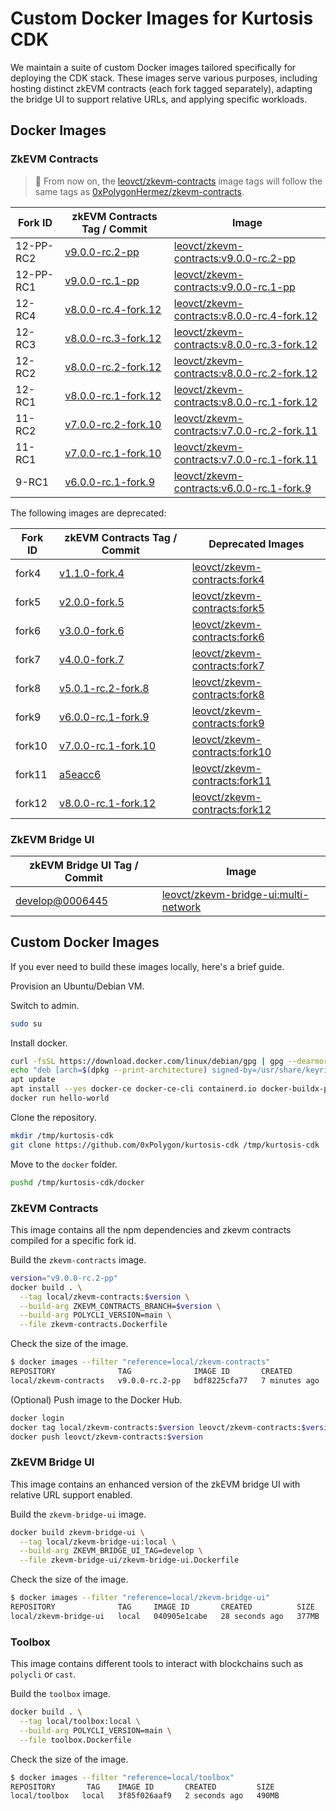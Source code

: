 # Custom Docker Images for Kurtosis CDK

We maintain a suite of custom Docker images tailored specifically for deploying the CDK stack. These images serve various purposes, including hosting distinct zkEVM contracts (each fork tagged separately), adapting the bridge UI to support relative URLs, and applying specific workloads.

## Docker Images

### ZkEVM Contracts

> 🚨 From now on, the [leovct/zkevm-contracts](https://hub.docker.com/repository/docker/leovct/zkevm-contracts/general) image tags will follow the same tags as [0xPolygonHermez/zkevm-contracts](https://github.com/0xPolygonHermez/zkevm-contracts).  

| Fork ID | zkEVM Contracts Tag / Commit | Image |
| ------- | ---------------------------- | ----- |
| 12-PP-RC2 | [v9.0.0-rc.2-pp](https://github.com/0xPolygonHermez/zkevm-contracts/releases/tag/v9.0.0-rc.2-pp) | [leovct/zkevm-contracts:v9.0.0-rc.2-pp](https://hub.docker.com/layers/leovct/zkevm-contracts/v9.0.0-rc.2-pp/images/sha256-9cf68f7583029aa0b46463fe39c06310427c7afe55ba3301e2d57133ffbbf5f9?context=repo) |
| 12-PP-RC1 | [v9.0.0-rc.1-pp](https://github.com/0xPolygonHermez/zkevm-contracts/releases/tag/v9.0.0-rc.1-pp) | [leovct/zkevm-contracts:v9.0.0-rc.1-pp](https://hub.docker.com/layers/leovct/zkevm-contracts/v9.0.0-rc.1-pp/images/sha256-73fe48df04cb3cb631c2f5cd852c878b668ca49a477fe98278f2e0128d45b976?context=repo) |
| 12-RC4 | [v8.0.0-rc.4-fork.12](https://github.com/0xPolygonHermez/zkevm-contracts/releases/tag/v8.0.0-rc.4-fork.12) | [leovct/zkevm-contracts:v8.0.0-rc.4-fork.12](https://hub.docker.com/layers/leovct/zkevm-contracts/v8.0.0-rc.4-fork.12/images/sha256-544b2db63c608b851aa1fd9c4d4e28c63f4253e295a487c4140a6392799f336e?context=repo) |
| 12-RC3 | [v8.0.0-rc.3-fork.12](https://github.com/0xPolygonHermez/zkevm-contracts/releases/tag/v8.0.0-rc.3-fork.12) | [leovct/zkevm-contracts:v8.0.0-rc.3-fork.12](https://hub.docker.com/layers/leovct/zkevm-contracts/v8.0.0-rc.3-fork.12/images/sha256-f3e9a34651403f246572823249b5f698b4e5d311478f87a84cbfa11c2d091705?context=repo) |
| 12-RC2 | [v8.0.0-rc.2-fork.12](https://github.com/0xPolygonHermez/zkevm-contracts/releases/tag/v8.0.0-rc.2-fork.12) | [leovct/zkevm-contracts:v8.0.0-rc.2-fork.12](https://hub.docker.com/layers/leovct/zkevm-contracts/v8.0.0-rc.2-fork.12/images/sha256-5d835411ff43efb1008eeede0d25db79f6cb563e86d76b33274bcaebc8f9f7d0?context=repo) |
| 12-RC1 | [v8.0.0-rc.1-fork.12](https://github.com/0xPolygonHermez/zkevm-contracts/releases/tag/v8.0.0-rc.1-fork.12) | [leovct/zkevm-contracts:v8.0.0-rc.1-fork.12](https://hub.docker.com/layers/leovct/zkevm-contracts/v8.0.0-rc.1-fork.12/images/sha256-2197c0b502b93e77bee36a4b87e318a49c6b97bb74b0aca8a13767ef0e684607?context=repo) |
| 11-RC2 | [v7.0.0-rc.2-fork.10](https://github.com/0xPolygonHermez/zkevm-contracts/commits/v7.0.0-rc.2-fork.10) | [leovct/zkevm-contracts:v7.0.0-rc.2-fork.11](https://hub.docker.com/layers/leovct/zkevm-contracts/v7.0.0-rc.2-fork.11/images/sha256-8e7322525e4c0b6fd5141987d786bfd3f7fec3b0c1724843d99751df5f26f46e?context=explore) |
| 11-RC1 | [v7.0.0-rc.1-fork.10](https://github.com/0xPolygonHermez/zkevm-contracts/commits/v7.0.0-rc.1-fork.10) | [leovct/zkevm-contracts:v7.0.0-rc.1-fork.11](https://hub.docker.com/layers/leovct/zkevm-contracts/v7.0.0-rc.1-fork.11/images/sha256-c29a7bf6c6e03419e3846257d66e4606c2e3b23852b94af409853e67e75b2f36?context=explore) |
| 9-RC1 | [v6.0.0-rc.1-fork.9](https://github.com/0xPolygonHermez/zkevm-contracts/releases/tag/v6.0.0-rc.1-fork.9) | [leovct/zkevm-contracts:v6.0.0-rc.1-fork.9](https://hub.docker.com/layers/leovct/zkevm-contracts/v6.0.0-rc.1-fork.9/images/sha256-6a2e2dde8b15506d18285a203026d1c4f9c64d671e223ff08affacc93fd565fa?context=explore) |

The following images are deprecated:

| Fork ID | zkEVM Contracts Tag / Commit               | Deprecated Images |
| ------- | ------------------------------------------ | ----------------- |
| fork4   | [v1.1.0-fork.4](https://github.com/0xPolygonHermez/zkevm-contracts/releases/tag/v1.1.0-fork.4) | [leovct/zkevm-contracts:fork4](https://hub.docker.com/layers/leovct/zkevm-contracts/fork4/images/sha256-6eb71326538935778d849c404b65bb1e4d3444182b980da68dcd851d01b0973a?context=repo) |
| fork5   | [v2.0.0-fork.5](https://github.com/0xPolygonHermez/zkevm-contracts/releases/tag/v2.0.0-fork.5) | [leovct/zkevm-contracts:fork5](https://hub.docker.com/layers/leovct/zkevm-contracts/fork5/images/sha256-ee77691afe64473bd475b861b3f2b463c4ccf1eee6f164134624e288a14c7a88?context=repo) |
| fork6   | [v3.0.0-fork.6](https://github.com/0xPolygonHermez/zkevm-contracts/releases/tag/v3.0.0-fork.6) | [leovct/zkevm-contracts:fork6](https://hub.docker.com/layers/leovct/zkevm-contracts/fork6/images/sha256-67555b3c936afca1969908cc3809292de5db2407b17bf8ae7d2bee80a6edd600?context=repo) |
| fork7   | [v4.0.0-fork.7](https://github.com/0xPolygonHermez/zkevm-contracts/releases/tag/v4.0.0-fork.7) | [leovct/zkevm-contracts:fork7](https://hub.docker.com/layers/leovct/zkevm-contracts/fork7/images/sha256-80caad2bc1daddbda16874eaa81a0c7f098b6256a385d2d2d7711ebb0a6b5634?context=repo) |
| fork8   | [v5.0.1-rc.2-fork.8](https://github.com/0xPolygonHermez/zkevm-contracts/releases/tag/v5.0.1-rc.2-fork.8) | [leovct/zkevm-contracts:fork8](https://hub.docker.com/layers/leovct/zkevm-contracts/fork8/images/sha256-2c148382800b6ae205811f4e5445b1f412d00738288d32c0c72ba6dd52292aec?context=repo) |
| fork9   | [v6.0.0-rc.1-fork.9](https://github.com/0xPolygonHermez/zkevm-contracts/releases/tag/v6.0.0-rc.1-fork.9) | [leovct/zkevm-contracts:fork9](https://hub.docker.com/layers/leovct/zkevm-contracts/fork9/images/sha256-4061ef77d36053f3471703bdf57e86f9dbef971730eda2dfb9a1627c1f29e9d9?context=repo) |
| fork10  | [v7.0.0-rc.1-fork.10](https://github.com/0xPolygonHermez/zkevm-contracts/releases/tag/v7.0.0-rc.1-fork.10) | [leovct/zkevm-contracts:fork10](https://hub.docker.com/layers/leovct/zkevm-contracts/fork10/images/sha256-d4e52a843cef12f8f2ab1ff2adad1ab6356782228ed9247aac54663ad2a8b21b?context=repo) |
| fork11  | [a5eacc6](https://github.com/0xPolygonHermez/zkevm-contracts/commit/a5eacc6e51d7456c12efcabdfc1c37457f2219b2) | [leovct/zkevm-contracts:fork11](https://hub.docker.com/layers/leovct/zkevm-contracts/fork11/images/sha256-74d2d996cc9a89aac094b3a77d0ab5b78581ac866f703e7e3b771aa730929fa0?context=repo) |
| fork12  | [v8.0.0-rc.1-fork.12](https://github.com/0xPolygonHermez/zkevm-contracts/releases/tag/v8.0.0-rc.1-fork.12) | [leovct/zkevm-contracts:fork12](https://hub.docker.com/layers/leovct/zkevm-contracts/fork12/images/sha256-8c6028410e6089e99d4696a59032d553bf8a8d9e228dca9a07289c0f6df0674b?context=repo) |

### ZkEVM Bridge UI

| zkEVM Bridge UI Tag / Commit | Image |
| ---------------------------- | ----- |
| [develop@0006445](https://github.com/0xPolygonHermez/zkevm-bridge-ui/commit/0006445e1cace5c4d737523fca44af7f7261e041) | [leovct/zkevm-bridge-ui:multi-network](https://hub.docker.com/layers/leovct/zkevm-bridge-ui/multi-network/images/sha256-14b10a03862ce62d68d6e82a18416fb3f6d9ec5a24f96caf36ca0eb6d8a1b68e?context=repo) |

## Custom Docker Images

If you ever need to build these images locally, here's a brief guide.

Provision an Ubuntu/Debian VM.

Switch to admin.

```bash
sudo su
```

Install docker.

```bash
curl -fsSL https://download.docker.com/linux/debian/gpg | gpg --dearmor -o /usr/share/keyrings/docker.gpg
echo "deb [arch=$(dpkg --print-architecture) signed-by=/usr/share/keyrings/docker.gpg] https://download.docker.com/linux/debian bookworm stable" |tee /etc/apt/sources.list.d/docker.list > /dev/null
apt update
apt install --yes docker-ce docker-ce-cli containerd.io docker-buildx-plugin docker-compose-plugin docker-compose
docker run hello-world
```

Clone the repository.

```bash
mkdir /tmp/kurtosis-cdk
git clone https://github.com/0xPolygon/kurtosis-cdk /tmp/kurtosis-cdk
```

Move to the `docker` folder.

```bash
pushd /tmp/kurtosis-cdk/docker
```

### ZkEVM Contracts

This image contains all the npm dependencies and zkevm contracts compiled for a specific fork id.

Build the `zkevm-contracts` image.

```bash
version="v9.0.0-rc.2-pp"
docker build . \
  --tag local/zkevm-contracts:$version \
  --build-arg ZKEVM_CONTRACTS_BRANCH=$version \
  --build-arg POLYCLI_VERSION=main \
  --file zkevm-contracts.Dockerfile
```

Check the size of the image.

```bash
$ docker images --filter "reference=local/zkevm-contracts"
REPOSITORY              TAG              IMAGE ID       CREATED          SIZE
local/zkevm-contracts   v9.0.0-rc.2-pp   bdf8225cfa77   7 minutes ago    2.54GB
```

(Optional) Push image to the Docker Hub.

```bash
docker login
docker tag local/zkevm-contracts:$version leovct/zkevm-contracts:$version
docker push leovct/zkevm-contracts:$version
```

### ZkEVM Bridge UI

This image contains an enhanced version of the zkEVM bridge UI with relative URL support enabled.

Build the `zkevm-bridge-ui` image.

```bash
docker build zkevm-bridge-ui \
  --tag local/zkevm-bridge-ui:local \
  --build-arg ZKEVM_BRIDGE_UI_TAG=develop \
  --file zkevm-bridge-ui/zkevm-bridge-ui.Dockerfile
```

Check the size of the image.

```bash
$ docker images --filter "reference=local/zkevm-bridge-ui"
REPOSITORY              TAG     IMAGE ID       CREATED          SIZE
local/zkevm-bridge-ui   local   040905e1cabe   28 seconds ago   377MB
```

### Toolbox

This image contains different tools to interact with blockchains such as `polycli` or `cast`.

Build the `toolbox` image.

```bash
docker build . \
  --tag local/toolbox:local \
  --build-arg POLYCLI_VERSION=main \
  --file toolbox.Dockerfile
```

Check the size of the image.

```bash
$ docker images --filter "reference=local/toolbox"
REPOSITORY       TAG    IMAGE ID       CREATED         SIZE
local/toolbox   local   3f85f026aaf9   2 seconds ago   490MB
```
